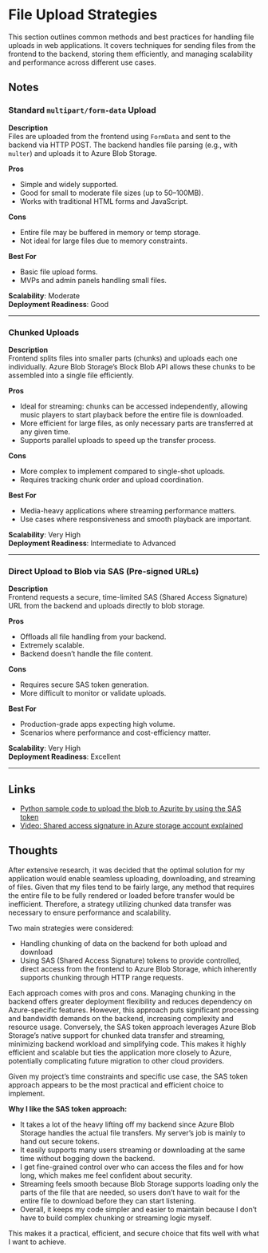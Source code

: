 # File Upload Strategies

This section outlines common methods and best practices for handling file uploads in web applications. It covers techniques for sending files from the frontend to the backend, storing them efficiently, and managing scalability and performance across different use cases.

## Notes

### Standard `multipart/form-data` Upload

**Description**  
Files are uploaded from the frontend using `FormData` and sent to the backend via HTTP POST. The backend handles file parsing (e.g., with `multer`) and uploads it to Azure Blob Storage.

**Pros**

- Simple and widely supported.
- Good for small to moderate file sizes (up to 50–100MB).
- Works with traditional HTML forms and JavaScript.

**Cons**

- Entire file may be buffered in memory or temp storage.
- Not ideal for large files due to memory constraints.

**Best For**

- Basic file upload forms.
- MVPs and admin panels handling small files.

**Scalability**: Moderate  
**Deployment Readiness**: Good

---

### Chunked Uploads

**Description**  
Frontend splits files into smaller parts (chunks) and uploads each one individually. Azure Blob Storage’s Block Blob API allows these chunks to be assembled into a single file efficiently.

**Pros**

- Ideal for streaming: chunks can be accessed independently, allowing music players to start playback before the entire file is downloaded.
- More efficient for large files, as only necessary parts are transferred at any given time.
- Supports parallel uploads to speed up the transfer process.

**Cons**

- More complex to implement compared to single-shot uploads.
- Requires tracking chunk order and upload coordination.

**Best For**

- Media-heavy applications where streaming performance matters.
- Use cases where responsiveness and smooth playback are important.

**Scalability**: Very High  
**Deployment Readiness**: Intermediate to Advanced

---

### Direct Upload to Blob via SAS (Pre-signed URLs)

**Description**  
Frontend requests a secure, time-limited SAS (Shared Access Signature) URL from the backend and uploads directly to blob storage.

**Pros**

- Offloads all file handling from your backend.
- Extremely scalable.
- Backend doesn’t handle the file content.

**Cons**

- Requires secure SAS token generation.
- More difficult to monitor or validate uploads.

**Best For**

- Production-grade apps expecting high volume.
- Scenarios where performance and cost-efficiency matter.

**Scalability**: Very High  
**Deployment Readiness**: Excellent

---

## Links

- [Python sample code to upload the blob to Azurite by using the SAS token](https://learn.microsoft.com/en-us/samples/azure-samples/azure-cxp-developer-support/python-sample-code-to-upload-the-blob-to-azurite-by-using-the-sas-token/)
- [Video: Shared access signature in Azure storage account explained](https://www.youtube.com/watch?v=0HBDjEigg6Y)

## Thoughts

After extensive research, it was decided that the optimal solution for my application would enable seamless uploading, downloading, and streaming of files. Given that my files tend to be fairly large, any method that requires the entire file to be fully rendered or loaded before transfer would be inefficient. Therefore, a strategy utilizing chunked data transfer was necessary to ensure performance and scalability.

Two main strategies were considered:

- Handling chunking of data on the backend for both upload and download
- Using SAS (Shared Access Signature) tokens to provide controlled, direct access from the frontend to Azure Blob Storage, which inherently supports chunking through HTTP range requests.

Each approach comes with pros and cons. Managing chunking in the backend offers greater deployment flexibility and reduces dependency on Azure-specific features. However, this approach puts significant processing and bandwidth demands on the backend, increasing complexity and resource usage. Conversely, the SAS token approach leverages Azure Blob Storage’s native support for chunked data transfer and streaming, minimizing backend workload and simplifying code. This makes it highly efficient and scalable but ties the application more closely to Azure, potentially complicating future migration to other cloud providers.

Given my project’s time constraints and specific use case, the SAS token approach appears to be the most practical and efficient choice to implement.

**Why I like the SAS token approach:**

- It takes a lot of the heavy lifting off my backend since Azure Blob Storage handles the actual file transfers. My server’s job is mainly to hand out secure tokens.
- It easily supports many users streaming or downloading at the same time without bogging down the backend.
- I get fine-grained control over who can access the files and for how long, which makes me feel confident about security.
- Streaming feels smooth because Blob Storage supports loading only the parts of the file that are needed, so users don’t have to wait for the entire file to download before they can start listening.
- Overall, it keeps my code simpler and easier to maintain because I don’t have to build complex chunking or streaming logic myself.

This makes it a practical, efficient, and secure choice that fits well with what I want to achieve.
